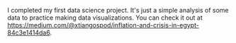 I completed my first data science project. It's just a simple analysis of some data to practice making data visualizations. You can check it out at https://medium.com/@xtiangospod/inflation-and-crisis-in-egypt-84c3e1414da6.
